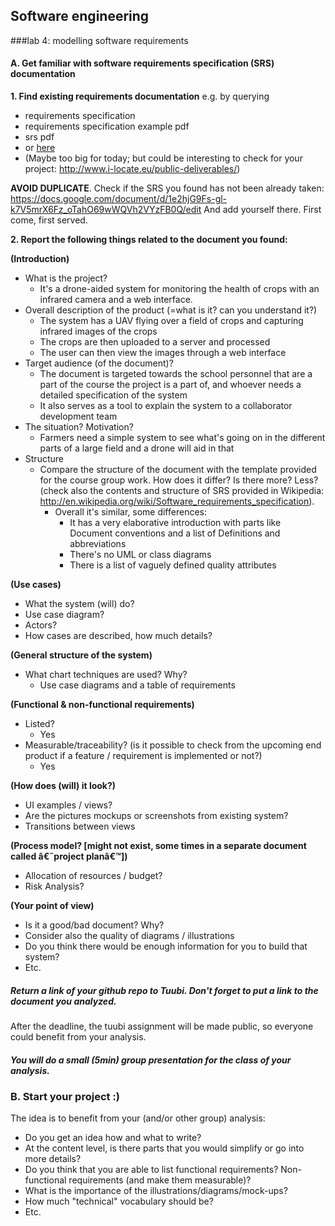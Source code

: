 ## Software engineering 

###lab 4: modelling software requirements

#### A. Get familiar with software requirements specification (SRS) documentation

**1. Find existing requirements documentation** e.g. by querying
 * requirements specification
 * requirements specification example pdf
 * srs pdf
 * or [here](https://gist.github.com/OAlm/f1d18c17687ba28d4b5b)
 * (Maybe too big for today; but could be interesting to check for your project: http://www.i-locate.eu/public-deliverables/)

**AVOID DUPLICATE**. Check if the SRS you found has not been already taken: https://docs.google.com/document/d/1e2hjG9Fs-gl-k7V5mrX6Fz_oTahO69wWQVh2VYzFB0Q/edit And add yourself there. First come, first served. 

**2. Report the following things related to the document you found:**
 
  **(Introduction)**
* What is the project?
  * It's a drone-aided system for monitoring the health of crops with an infrared camera and a web interface.
* Overall description of the product (=what is it? can you understand it?)
  * The system has a UAV flying over a field of crops and capturing infrared images of the crops
  * The crops are then uploaded to a server and processed
  * The user can then view the images through a web interface
* Target audience (of the document)?
  * The document is targeted towards the school personnel that are a part of the course the project is a part of, and whoever needs a detailed specification of the system
  * It also serves as a tool to explain the system to a collaborator development team
* The situation? Motivation?
  * Farmers need a simple system to see what's going on in the different parts of a large field and a drone will aid in that
* Structure
  * Compare the structure of the document with the template provided for the course group work. How does it differ? Is there more? Less? (check also the contents and structure of SRS provided in Wikipedia:   http://en.wikipedia.org/wiki/Software_requirements_specification).
    * Overall it's similar, some differences: 
      * It has a very elaborative introduction with parts like Document conventions and a list of Definitions and abbreviations
      * There's no UML or class diagrams
      * There is a list of vaguely defined quality attributes

**(Use cases)**
* What the system (will) do?
* Use case diagram?
* Actors?
* How cases are described, how much details?

**(General structure of the system)**
* What chart techniques are used? Why?
  * Use case diagrams and a table of requirements

**(Functional & non-functional requirements)**
* Listed?
  * Yes
* Measurable/traceability? (is it possible to check from the upcoming end product if a feature / requirement is implemented or not?)
  * Yes

**(How does (will) it look?)**
* UI examples / views?
* Are the pictures mockups or screenshots from existing system?
* Transitions between views

**(Process model? [might not exist, some times in a separate document called â€˜project planâ€™])**
* Allocation of resources / budget?
* Risk Analysis?

**(Your point of view)**
* Is it a good/bad document? Why?
* Consider also the quality of diagrams / illustrations
* Do you think there would be enough information for you to build that system?
* Etc.

##### Return a link of your github repo to Tuubi. Don't forget to put a link to the document you analyzed. 

After the deadline, the tuubi assignment will be made public, so everyone could benefit from your analysis.

##### You will do a small (5min) group presentation for the class of your analysis.

### B. Start your project :)

The idea is to benefit from your (and/or other group) analysis:
* Do you get an idea how and what to write?
* At the content level, is there parts that you would simplify or go into more details?
* Do you think that you are able to list functional requirements? Non-functional requirements (and make them measurable)?
* What is the importance of the illustrations/diagrams/mock-ups?
* How much "technical" vocabulary should be?
* Etc.
